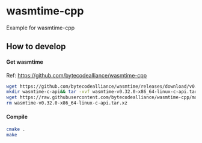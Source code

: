 # wasmtime-cpp

Example for wasmtime-cpp

## How to develop
#### Get wasmtime 
Ref: https://github.com/bytecodealliance/wasmtime-cpp
```bash
wget https://github.com/bytecodealliance/wasmtime/releases/download/v0.32.0/wasmtime-v0.32.0-x86_64-linux-c-api.tar.xz
mkdir wasmtime-c-api&& tar -xvf wasmtime-v0.32.0-x86_64-linux-c-api.tar.xz --strip-components=1  -C wasmtime-c-api
wget https://raw.githubusercontent.com/bytecodealliance/wasmtime-cpp/main/include/wasmtime.hh -O wasmtime-c-api/include/wasmtime.hh
rm wasmtime-v0.32.0-x86_64-linux-c-api.tar.xz
```
#### Compile
```bash
cmake .
make
```